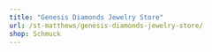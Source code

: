 ```yaml
---
title: "Genesis Diamonds Jewelry Store"
url: /st-matthews/genesis-diamonds-jewelry-store/
shop: Schmuck
---
```


